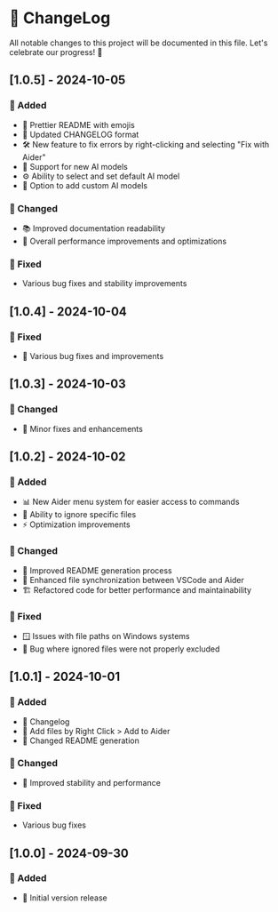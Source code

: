 # 🚀 ChangeLog

All notable changes to this project will be documented in this file. Let's celebrate our progress! 🎉

## [1.0.5] - 2024-10-05

### 🌟 Added
- 🎨 Prettier README with emojis
- 📅 Updated CHANGELOG format
- 🛠️ New feature to fix errors by right-clicking and selecting "Fix with Aider"
- 🤖 Support for new AI models
- ⚙️ Ability to select and set default AI model
- 🔧 Option to add custom AI models

### 🔧 Changed
- 📚 Improved documentation readability
- 🚀 Overall performance improvements and optimizations

### 🐛 Fixed
- Various bug fixes and stability improvements

## [1.0.4] - 2024-10-04

### 🐛 Fixed
- 🔧 Various bug fixes and improvements

## [1.0.3] - 2024-10-03

### 🔧 Changed
- 🐛 Minor fixes and enhancements

## [1.0.2] - 2024-10-02

### 🌟 Added
- 📊 New Aider menu system for easier access to commands
- 🚫 Ability to ignore specific files
- ⚡ Optimization improvements

### 🔧 Changed
- 📝 Improved README generation process
- 🔄 Enhanced file synchronization between VSCode and Aider
- 🏗️ Refactored code for better performance and maintainability

### 🐛 Fixed
- 🪟 Issues with file paths on Windows systems
- 🚫 Bug where ignored files were not properly excluded

## [1.0.1] - 2024-10-01

### 🌟 Added
- 📜 Changelog
- 📁 Add files by Right Click > Add to Aider
- 📝 Changed README generation

### 🔧 Changed
- 🚀 Improved stability and performance

### 🐛 Fixed
- Various bug fixes

## [1.0.0] - 2024-09-30

### 🎉 Added
- 🚀 Initial version release
